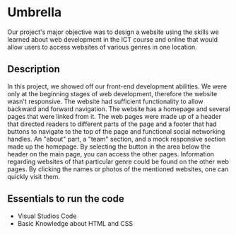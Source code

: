 # Umbrella

Our project's major objective was to design a website using the skills we learned about web development in the ICT course and online that would allow users to access websites of various genres in one location.

## Description
In this project, we showed off our front-end development abilities. We were only at the beginning stages of web development, therefore the website wasn't responsive. The website had sufficient functionality to allow backward and forward navigation. The website has a homepage and several pages that were linked from it. The web pages were made up of a header that directed readers to different parts of the page and a footer that had buttons to navigate to the top of the page and functional social networking handles. An "about" part, a "team" section, and a mock responsive section made up the homepage. By selecting the button in the area below the header on the main page, you can access the other pages. Information regarding websites of that particular genre could be found on the other web pages. By clicking the names or photos of the mentioned websites, one can quickly visit them.

## Essentials to run the code
- Visual Studios Code
- Basic Knowledge about HTML and CSS
